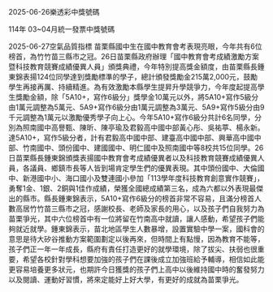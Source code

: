 
2025-06-26樂透彩中獎號碼

                                
114年 03~04月統一發票中獎號碼
                             
2025-06-27空氣品質指標
                              苗栗縣國中生在國中教育會考表現亮眼，今年共有6位榜首，為竹竹苗三縣市之冠。26日苗栗縣政府辦理「國中教育會考成績激勵方案暨科技教育競賽成績優異人員」頒獎典禮，今年特別提高獎金額度，由苗栗縣長鍾東錦表揚124位同學達到獎勵標準的學子，總計頒發獎勵金215萬2,000元，鼓勵學生再接再厲、持續精進。為有效激勵本縣學生提昇升學競爭力，今年度起提高學生獎勵金額，除「5A10+，寫作6級分」獎學金10萬元以外，將5A10+寫作5級分由1萬元調整為5萬元、5A9+寫作6級分由1萬元調整為3萬元、5A9+寫作5級分由9千元調整為1萬元以激勵優秀學子向上心。今年5A10+寫作6級分共計6名同學，分別為照南國中高譽甄、陳昕、陳亭瑜及君毅高中國中部黃心彤、吳祐葶、楊永新。達5A10+，寫作5級分者，計有君毅高中國中部、建臺高中國中部、興華高中國中部、竹南國中、頭份國中、建國國中、明仁國中及照南國中等8校共15位同學。26日苗栗縣長鍾東錦頒獎表揚國中教育會考成績優異者以及科技教育競賽成績優異人員，各議員、鄉鎮市長等人皆到場肯定學生們的優異表現。其中頭份國中、大倫國中、新港國中小、海口國小及雙連國小參加「113學年度科技教育創意實作競賽」，勇奪1金、1銀、2銅與1佳作成績，榮獲全國總成績第三名，成為六都以外表現最傑出的縣市。縣長鍾東錦表示，5A10+寫作6級分的榜首非常不容易，且滿分榜首人數高居竹竹苗三縣市之冠，感謝校長、老師及家長的用心，以及孩子們自我努力為苗栗爭光，其中六位榜首中有一位將留在竹南高中就讀，讓人感動，希望孩子們能夠就近就學。鍾東錦表示，苗北地區學生人數暴增，設置實驗中學一案，國科會的意思是待大矽谷推動方案範圍劃定以後再來，但時間上有點慢，因為教育不能等，孩子們正一年一年成長，縣府有責任打造更好的就學環境，除了拔尖、扶弱也很重要，希望各校針對學科想要加強的孩子們在課後成立加強班給予輔導，相信如此能更容易培養更多狀元，也期許今日獲獎的孩子們上高中以後維持國中時的奮發努力以及閱讀、運動好習慣，將來定能好上好大學，有更好的成就為苗栗爭光。